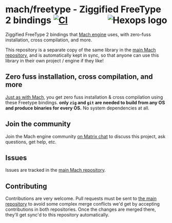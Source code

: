 # mach/freetype - Ziggified FreeType 2 bindings [![CI](https://github.com/hexops/mach-freetype/workflows/CI/badge.svg)](https://github.com/hexops/mach-freetype/actions) <a href="https://hexops.com"><img align="right" alt="Hexops logo" src="https://raw.githubusercontent.com/hexops/media/main/readme.svg"></img></a>

Ziggified FreeType 2 bindings that [Mach engine](https://github.com/hexops/mach) uses, with zero-fuss installation, cross compilation, and more.

This repository is a separate copy of the same library in the [main Mach repository](https://github.com/hexops/mach), and is automatically kept in sync, so that anyone can use this library in their own project / engine if they like!

## Zero fuss installation, cross compilation, and more

[Just as with Mach](https://github.com/hexops/mach#zero-fuss-installation--cross-compilation), you get zero fuss installation & cross compilation using these Freetype bindings. **only `zig` and `git` are needed to build from any OS and produce binaries for every OS.** No system dependencies at all.

## Join the community

Join the Mach engine community [on Matrix chat](https://matrix.to/#/#hexops:matrix.org) to discuss this project, ask questions, get help, etc.

## Issues

Issues are tracked in the [main Mach repository](https://github.com/hexops/mach/issues?q=is%3Aissue+is%3Aopen+label%3Afreetype).

## Contributing

Contributions are very welcome. Pull requests must be sent to [the main repository](https://github.com/hexops/mach/tree/main/freetype) to avoid some complex merge conflicts we'd get by accepting contributions in both repositories. Once the changes are merged there, they'll get sync'd to this repository automatically.
